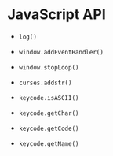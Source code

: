 JavaScript API
==============

* `log()`

* `window.addEventHandler()`
* `window.stopLoop()`

* `curses.addstr()`

* `keycode.isASCII()`
* `keycode.getChar()`
* `keycode.getCode()`
* `keycode.getName()`
